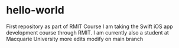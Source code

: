 # hello-world
First repository as part of RMIT Course
I am taking the Swift iOS app development course through RMIT. I am currently also a student at Macquarie University
more edits
modify on main branch